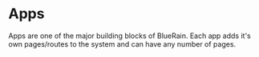 # Apps

Apps are one of the major building blocks of BlueRain. Each app adds it's own pages/routes to the system and can have any number of pages.